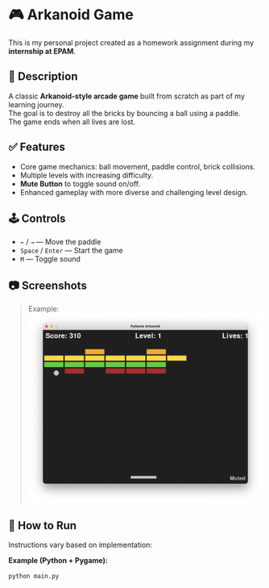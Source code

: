 # 🎮 Arkanoid Game

This is my personal project created as a homework assignment during my **internship at EPAM**.

## 📌 Description

A classic **Arkanoid-style arcade game** built from scratch as part of my learning journey.  
The goal is to destroy all the bricks by bouncing a ball using a paddle.  
The game ends when all lives are lost.

## ✅ Features

- Core game mechanics: ball movement, paddle control, brick collisions.
- Multiple levels with increasing difficulty.
- **Mute Button** to toggle sound on/off.
- Enhanced gameplay with more diverse and challenging level design.

## 🕹️ Controls

- `←` / `→` — Move the paddle  
- `Space` / `Enter` — Start the game  
- `M` — Toggle sound

## 📷 Screenshots

> Example:  
> ![Gameplay Screenshot](screenshot.png)

## 🚀 How to Run

Instructions vary based on implementation:

**Example (Python + Pygame):**
```bash
python main.py
